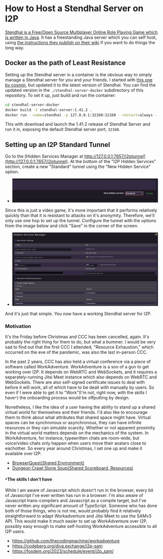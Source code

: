 # How to Host a Stendhal Server on I2P

[Stendhal is a Free/Open Source Multiplayer Online Role Playing Game which is written in Java](https://stendhalgame.org/).
It has a freestanding Java server which you can self host, using [the instructions they publish on their wiki](https://stendhalgame.org/wiki/StendhalLocalhostServerOnLinux) if you want to do things the long way.


## Docker as the path of Least Resistance

Setting up the Stendhal server in a container is the obvious way to simply manage a Stendhal server for you and your friends.
I started with [this one by cosmin](https://codeberg.org/cosmin/stendhal-server-docker), but updated it to the latest version of Stendhal.
You can find the updated version in the `./stendhal-server-docker` subdirectory of this repository. To set it up, just build and run the container:

```sh
cd stendhal-server-docker
docker build -t stendhal-server:1.41.2 .
docker run --name=stendhal -p 127.0.0.1:32160:32160 --restart=always --volume stenhaldata:/stendhal/data stendhal-server:1.41.2
```

This with download and launch the 1.41.2 release of Stendhal Server and run it in, exposing the default Stendhal server port, `32160`.

## Setting up an I2P Standard Tunnel

Go to the [Hidden Services Manager at http://127.0.0.1:7657/i2ptunnel](http://127.0.0.1:7657/i2ptunnel).
At the bottom of the "I2P Hidden Services" section, create a new "Standard" tunnel using the "New Hidden Service" option.

- ![Set up a new hidden service](0-new-hs.png)

Since this is just a video game, it's more important that it performs relatively quickly than that it is resistant to attacks on it's anonymity.
Therefore, we'll only use one hop to set up the tunnel. Configure the tunnel with the options from the image below and click "Save" in the corner of the screen.

- ![Using short tunnels](1-these-settings.png)

And it's just that simple. You now have a working Stendhal server for I2P.

### Motivation

It's the Friday before Christmas and CCC has been cancelled, again.
It's probably the right thing for them to do, but what a bummer.
I would be very sad to find out that the first CCC I attended, "Resource Exhaustion," which occurred on the eve of the pandemic, was also the last in-person CCC.

In the past 2 years, CCC has also held a virtual conference via a piece of software called WorkAdventure.
WorkAdventure is a son of a gun to get working over I2P.
It depends on WebRTC and WebSockets, and it requires a separately-running Jitsi Meet instance which also depends on WebRTC and WebSockets.
There are also self-signed certificate issues to deal with before it will work, all of which have to be dealt with manually by users.
So even if I were able to get it to "Work"(I'm not, right now, with the skills I have`*`) the onboarding process would be offputting by design.

Nonetheless, I like the idea of a user having the ability to stand up a shared virtual world for themselves and their friends.
I'd also like to encourage them to think about what attributes that shared space might have.
Virtual spaces can be synchronous or asynchronous, they can have infinite resources or they can simulate scarcity.
Whether or not apparent proximity in the virtual world matters depends on the mechanics of the system.
In WorkAdventure, for instance, typewritten chats are room-wide, but voice/video chats only happen when users move their avatars close to eachother.
So every year around Christmas, I set one up and make it available over I2P.

 - [BrowserQuest(Shared Environment)](https://h53tzppm77qya2cugxsyl7pbct7kfeo344kbpscqod6iq4xiwtiq.b32.i2p:8000/game/client/index.html)
 - [Dungeon Crawl Stone Soup(Shared Scoreboard, Resources)](http://nhmfjkbvpabqhrop7pqyi2pors4iaydlmsyvyy6npgymgobllyaq.b32.i2p/)

#### `*`The skills I *don't* have

While I am aware of Javascript which doesn't run in the browser, every bit of Javascript I've ever written has run in a browser.
I'm also aware of Javascript trans-compilers and Javascript as a compile target, but I've never written any significant amount of TypeScript.
Someone who has done both of those things, who is not me, would probably find it relatively straightforward to adapt Workadventure and Jitsi Meet to use the SAMv3 API.
This would make it much easier to set up WorkAdventure over I2P, possibly easy enough to make self-hosting WorkAdventure accessible to all I2P users.

 - https://github.com/thecodingmachine/workadventure
 - https://codeberg.org/diva.exchange/i2p-sam
 - https://fosdem.org/2023/schedule/event/i2p_sam/
